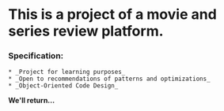 # This is a project of a movie and series review platform.

### Specification:

    * _Project for learning purposes_
    * _Open to recommendations of patterns and optimizations_
    * _Object-Oriented Code Design_

**We'll return...**


    
